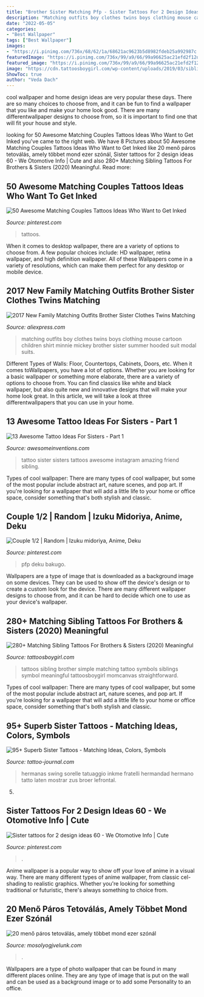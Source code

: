```yaml
---
title: "Brother Sister Matching Pfp - Sister Tattoos For 2 Design Ideas 60"
description: "Matching outfits boy clothes twins boys clothing mouse cartoon children shirt minnie mickey brother sister summer hooded suit modal suits"
date: "2022-05-05"
categories:
- "Best Wallpaper"
tags: ["Best Wallpaper"]
images:
- "https://i.pinimg.com/736x/68/62/1a/68621ac9623b5d8982fdeb25a992987c.jpg"
featuredImage: "https://i.pinimg.com/736x/99/a9/66/99a96625ac21efd2f12d0a65f95b23f7.jpg"
featured_image: "https://i.pinimg.com/736x/99/a9/66/99a96625ac21efd2f12d0a65f95b23f7.jpg"
image: "https://cdn.tattoosboygirl.com/wp-content/uploads/2019/03/sibling-symbol-tattoos.jpg"
ShowToc: true
author: "Veda Dach"
---
```



cool wallpaper and home design ideas are very popular these days. There are so many choices to choose from, and it can be fun to find a wallpaper that you like and make your home look good. There are many differentwallpaper designs to choose from, so it is important to find one that will fit your house and style.

	

		
looking for 50 Awesome Matching Couples Tattoos Ideas Who Want to Get Inked you've came to the right web. We have 8 Pictures about 50 Awesome Matching Couples Tattoos Ideas Who Want to Get Inked like 20 menő páros tetoválás, amely többet mond ezer szónál, Sister tattoos for 2 design ideas 60 - We Otomotive Info | Cute and also 280+ Matching Sibling Tattoos For Brothers &amp; Sisters (2020) Meaningful. Read more:
		
    
## 50 Awesome Matching Couples Tattoos Ideas Who Want To Get Inked

<img loading=lazy src="https://i.pinimg.com/736x/0c/27/8a/0c278af412261ec2026d1e47557a7d7e.jpg" onerror="this.onerror=null;this.src='https://tse4.mm.bing.net/th?id=OIP.IJurOG8fabeKwtk1KxmivwHaJu&amp;pid=15.1';" alt="50 Awesome Matching Couples Tattoos Ideas Who Want to Get Inked">

_Source: pinterest.com_

>tattoos. 

	

When it comes to desktop wallpaper, there are a variety of options to choose from. A few popular choices include: HD wallpaper, retina wallpaper, and high definition wallpaper. All of these Wallpapers come in a variety of resolutions, which can make them perfect for any desktop or mobile device. 

    
## 2017 New Family Matching Outfits Brother Sister Clothes Twins Matching

<img loading=lazy src="https://ae01.alicdn.com/kf/HTB1.J5iSXXXXXXzXpXXq6xXFXXX4/2017-New-Family-Matching-Outfits-Brother-Sister-Clothes-Twins-Matching-Clothing-Set-Baby-Girl-Clothes-Boys.jpg" onerror="this.onerror=null;this.src='https://tse4.mm.bing.net/th?id=OIP.ihSW6ZzjDEGq-VfyIkp2WgHaHa&amp;pid=15.1';" alt="2017 New Family Matching Outfits Brother Sister Clothes Twins Matching">

_Source: aliexpress.com_

>matching outfits boy clothes twins boys clothing mouse cartoon children shirt minnie mickey brother sister summer hooded suit modal suits. 

	

Different Types of Walls: Floor, Countertops, Cabinets, Doors, etc.
When it comes toWallpapers, you have a lot of options. Whether you are looking for a basic wallpaper or something more elaborate, there are a variety of options to choose from. You can find classics like white and black wallpaper, but also quite new and innovative designs that will make your home look great. In this article, we will take a look at three differentwallpapers that you can use in your home.

    
## 13 Awesome Tattoo Ideas For Sisters - Part 1

<img loading=lazy src="http://www.awesomeinventions.com/wp-content/uploads/2016/02/sister-tattoo-ideas-quote.jpg" onerror="this.onerror=null;this.src='https://tse3.mm.bing.net/th?id=OIP.80w1M7lBxvUzNY1kQqXyUgHaHa&amp;pid=15.1';" alt="13 Awesome Tattoo Ideas For Sisters - Part 1">

_Source: awesomeinventions.com_

>tattoo sister sisters tattoos awesome instagram amazing friend sibling. 

	

Types of cool wallpaper:
There are many types of cool wallpaper, but some of the most popular include abstract art, nature scenes, and pop art. If you're looking for a wallpaper that will add a little life to your home or office space, consider something that's both stylish and classic.

    
## Couple 1/2 | Random | Izuku Midoriya, Anime, Deku

<img loading=lazy src="https://i.pinimg.com/736x/99/a9/66/99a96625ac21efd2f12d0a65f95b23f7.jpg" onerror="this.onerror=null;this.src='https://tse3.mm.bing.net/th?id=OIP.EaTpcaKfgnqE4iKb5pJpBQHaHa&amp;pid=15.1';" alt="Couple 1/2 | Random | Izuku midoriya, Anime, Deku">

_Source: pinterest.com_

>pfp deku bakugo. 

	

Wallpapers are a type of image that is downloaded as a background image on some devices. They can be used to show off the device's design or to create a custom look for the device. There are many different wallpaper designs to choose from, and it can be hard to decide which one to use as your device's wallpaper.

    
## 280+ Matching Sibling Tattoos For Brothers &amp; Sisters (2020) Meaningful

<img loading=lazy src="https://cdn.tattoosboygirl.com/wp-content/uploads/2019/03/sibling-symbol-tattoos.jpg" onerror="this.onerror=null;this.src='https://tse3.mm.bing.net/th?id=OIP.1pM0wDWRO8peV5ABTp2bnQHaHa&amp;pid=15.1';" alt="280+ Matching Sibling Tattoos For Brothers &amp; Sisters (2020) Meaningful">

_Source: tattoosboygirl.com_

>tattoos sibling brother simple matching tattoo symbols siblings symbol meaningful tattoosboygirl momcanvas straightforward. 

	

Types of cool wallpaper:
There are many types of cool wallpaper, but some of the most popular include abstract art, nature scenes, and pop art. If you're looking for a wallpaper that will add a little life to your home or office space, consider something that's both stylish and classic.

    
## 95+ Superb Sister Tattoos - Matching Ideas, Colors, Symbols

<img loading=lazy src="https://tattoo-journal.com/wp-content/uploads/2015/08/Sister-Tattoos_-14-650x650.jpg" onerror="this.onerror=null;this.src='https://tse3.mm.bing.net/th?id=OIP.uTOlBChpxL3gjqOtvgALlgHaHa&amp;pid=15.1';" alt="95+ Superb Sister Tattoos - Matching Ideas, Colors, Symbols">

_Source: tattoo-journal.com_

>hermanas swing sorelle tatuaggio inkme fratelli hermandad hermano tatto laten mostrar zus broer lefrontal. 

	

5.

    
## Sister Tattoos For 2 Design Ideas 60 - We Otomotive Info | Cute

<img loading=lazy src="https://i.pinimg.com/736x/68/62/1a/68621ac9623b5d8982fdeb25a992987c.jpg" onerror="this.onerror=null;this.src='https://tse1.mm.bing.net/th?id=OIP.lu0cNgz1Mdxur5Korkt2WgHaI4&amp;pid=15.1';" alt="Sister tattoos for 2 design ideas 60 - We Otomotive Info | Cute">

_Source: pinterest.com_

>. 

	

Anime wallpaper is a popular way to show off your love of anime in a visual way. There are many different types of anime wallpaper, from classic cel-shading to realistic graphics. Whether you're looking for something traditional or futuristic, there's always something to choice from.

    
## 20 Menő Páros Tetoválás, Amely Többet Mond Ezer Szónál

<img loading=lazy src="http://mosolyogjvelunk.com/wp-content/uploads/2020/05/20-meno-paros-tetovalas-amely-tobbet-mond-ezer-szonal_5ece82a8a71f7.jpeg" onerror="this.onerror=null;this.src='https://tse3.mm.bing.net/th?id=OIP.PjCJ0NmjvtkgF9OmMTaG2wHaIn&amp;pid=15.1';" alt="20 menő páros tetoválás, amely többet mond ezer szónál">

_Source: mosolyogjvelunk.com_

>. 

	



Wallpapers are a type of photo wallpaper that can be found in many different places online. They are any type of image that is put on the wall and can be used as a background image or to add some Personality to an office.

